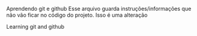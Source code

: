 Aprendendo git e github
Esse arquivo guarda instruções/informações que não vão ficar no código do projeto.
Isso é uma alteração

Learning git and github
